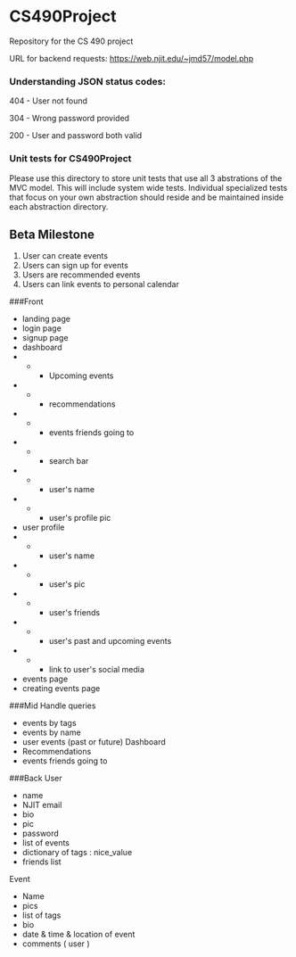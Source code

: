 # CS490Project
Repository for the CS 490 project

URL for backend requests: https://web.njit.edu/~jmd57/model.php

### Understanding JSON status codes:

404 - User not found

304 - Wrong password provided

200 - User and password both valid

### Unit tests for CS490Project

Please use this directory to store unit tests that use all 3 abstrations of the MVC model. This will include system wide tests. Individual specialized tests that focus on your own abstraction should reside and be maintained inside each abstraction directory.

## Beta Milestone
1. User can create events
2. Users can sign up for events
3. Users are recommended events
4. Users can link events to personal calendar

###Front
- landing page
- login page
- signup page
- dashboard
- - - Upcoming events
- - - recommendations
- - - events friends going to
- - - search bar
- - - user's name
- - - user's profile pic
- user profile
- - - user's name
- - - user's pic
- - - user's friends
- - - user's past and upcoming events
- - - link to user's social media
- events page
- creating events page

###Mid
Handle queries
- events by tags
- events by name
- user events (past or future)
Dashboard
- Recommendations
- events friends going to

###Back
User
- name
- NJIT email
- bio
- pic
- password
- list of events
- dictionary of tags : nice_value
- friends list

Event
- Name
- pics
- list of tags
- bio
- date & time & location of event
- comments ( user )
